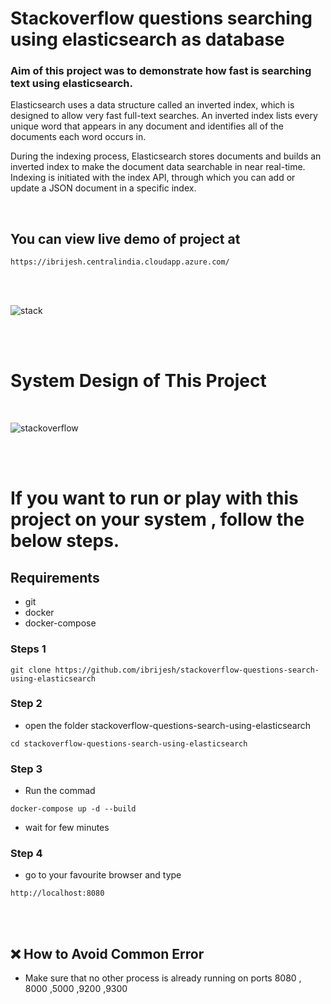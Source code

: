 # Stackoverflow questions searching using elasticsearch as database

### Aim of this  project was to demonstrate  how fast  is  searching text  using elasticsearch.

Elasticsearch uses a data structure called an inverted index, which is designed to allow very fast full-text searches. An inverted index lists every unique word that appears in any document and identifies all of the documents each word occurs in.

During the indexing process, Elasticsearch stores documents and builds an inverted index to make the document data searchable in near real-time. Indexing is initiated with the index API, through which you can add or update a JSON document in a specific index.

<br>

## You can view live demo of project  at  
``` 
https://ibrijesh.centralindia.cloudapp.azure.com/ 
```

<br>
<br>


![stack](https://user-images.githubusercontent.com/41025295/126439945-7e4a5c3b-776e-4c1b-adec-81237f9b630b.gif)

<br>
<br>

# System Design of This Project
<br>

![stackoverflow](https://user-images.githubusercontent.com/41025295/126462222-aae75cc4-36b9-4803-a0b6-48c12846fa4f.png)

<br>
<br>


# If you want to  run or play with this project on your system , follow the below steps.

## Requirements

- git
- docker
- docker-compose

### Steps 1
```
git clone https://github.com/ibrijesh/stackoverflow-questions-search-using-elasticsearch
```

### Step 2
- open the folder stackoverflow-questions-search-using-elasticsearch 
``` 
cd stackoverflow-questions-search-using-elasticsearch
```

### Step 3
- Run the commad
```
docker-compose up -d --build  
```  
- wait for few minutes

### Step 4
- go to your favourite browser and  type
```
http://localhost:8080 
```
<br>
<br>

## ❌ How to Avoid  Common Error  
- Make sure that  no other  process is already running on ports 8080 , 8000 ,5000 ,9200 ,9300


